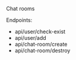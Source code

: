 Chat rooms

Endpoints:

- api/user/check-exist
- api/user/add
- api/chat-room/create
- api/chat-room/destroy
